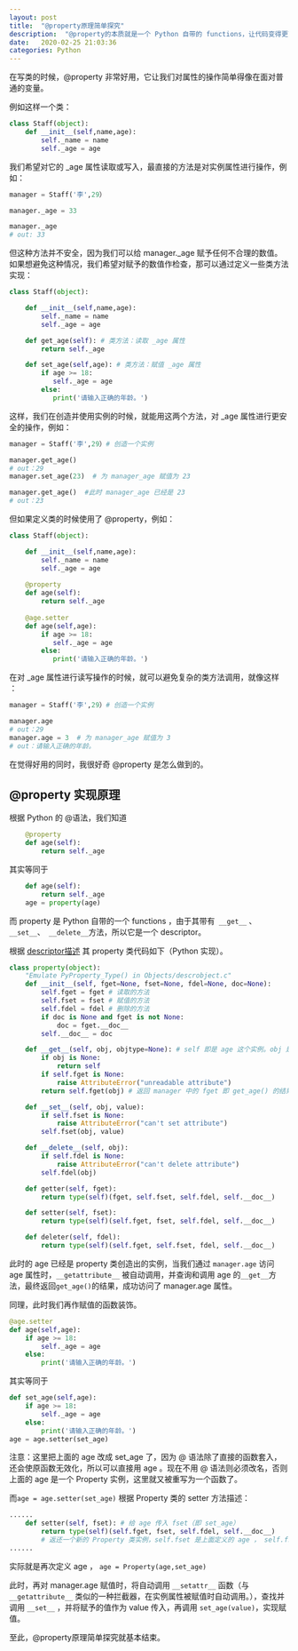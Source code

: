 ```yaml
---
layout: post
title:  "@property原理简单探究"
description:  "@property的本质就是一个 Python 自带的 functions，让代码变得更高效整洁。它的使用涉及到Python 的 @ 语法，访问拦截器 __getattribute__ 等知识。"
date:   2020-02-25 21:03:36
categories: Python
---
```


在写类的时候，@property 非常好用，它让我们对属性的操作简单得像在面对普通的变量。

例如这样一个类：

```python
class Staff(object):
	def __init__(self,name,age):
		self._name = name
		self._age = age
```
我们希望对它的 _age 属性读取或写入，最直接的方法是对实例属性进行操作，例如：

```python
manager = Staff('李',29）

manager._age = 33

manager._age 
# out: 33
```
但这种方法并不安全，因为我们可以给 manager._age 赋予任何不合理的数值。
如果想避免这种情况，我们希望对赋予的数值作检查，那可以通过定义一些类方法实现：

```python
class Staff(object):

	def __init__(self,name,age):
		self._name = name
		self._age = age

	def get_age(self): # 类方法：读取 _age 属性
		return self._age

	def set_age(self,age): # 类方法：赋值 _age 属性
		if age >= 18:
		   self._age = age
		else:
		   print('请输入正确的年龄。')
```
这样，我们在创造并使用实例的时候，就能用这两个方法，对 _age 属性进行更安全的操作，例如：

```python
manager = Staff('李',29）# 创造一个实例

manager.get_age() 
# out：29
manager.set_age(23)  # 为 manager_age 赋值为 23

manager.get_age()  #此时 manager_age 已经是 23
# out：23
```
但如果定义类的时候使用了 @property，例如：

```python
class Staff(object):

	def __init__(self,name,age):
		self._name = name
		self._age = age
	
	@property
	def age(self): 
		return self._age
	
	@age.setter
	def age(self,age): 
		if age >= 18:
		   self._age = age
		else:
		   print('请输入正确的年龄。')
```

在对 _age 属性进行读写操作的时候，就可以避免复杂的类方法调用，就像这样 ：

```python
manager = Staff('李',29）# 创造一个实例

manager.age
# out：29
manager.age = 3  # 为 manager_age 赋值为 3
# out：请输入正确的年龄。
```
在觉得好用的同时，我很好奇 @property 是怎么做到的。

## @property 实现原理

根据 Python 的 @语法，我们知道 

```python
	@property
	def age(self): 
		return self._age
```
其实等同于

```python
	def age(self): 
		return self._age
	age = property(age)
```

而 property 是 Python 自带的一个 functions ，由于其带有``` __get__``` 、``` __set__```、``` __delete__```方法，所以它是一个 descriptor。

根据 [descriptor描述](https://docs.python.org/3.2/howto/descriptor.html#properties) 其 property 类代码如下（Python 实现）。

```python
class property(object): 
    "Emulate PyProperty_Type() in Objects/descrobject.c"
    def __init__(self, fget=None, fset=None, fdel=None, doc=None):
        self.fget = fget # 读取的方法
        self.fset = fset # 赋值的方法
        self.fdel = fdel # 删除的方法
        if doc is None and fget is not None:
            doc = fget.__doc__
        self.__doc__ = doc

    def __get__(self, obj, objtype=None): # self 即是 age 这个实例。obj 是__getattribute__ 传递过来的实例 manager 。
        if obj is None:
            return self
        if self.fget is None:
            raise AttributeError("unreadable attribute")
        return self.fget(obj) # 返回 manager 中的 fget 即 get_age() 的结果

    def __set__(self, obj, value):
        if self.fset is None:
            raise AttributeError("can't set attribute")
        self.fset(obj, value)

    def __delete__(self, obj):
        if self.fdel is None:
            raise AttributeError("can't delete attribute")
        self.fdel(obj)

    def getter(self, fget):
        return type(self)(fget, self.fset, self.fdel, self.__doc__)

    def setter(self, fset):
        return type(self)(self.fget, fset, self.fdel, self.__doc__)

    def deleter(self, fdel):
        return type(self)(self.fget, self.fset, fdel, self.__doc__)
```

此时的 age 已经是 property 类创造出的实例，当我们通过 ```manager.age``` 访问 age 属性时，```__getattribute__``` 被自动调用，并查询和调用 age 的```__get__```方法，最终返回```get_age()```的结果，成功访问了 manager.age 属性。

同理，此时我们再作赋值的函数装饰。

```python
@age.setter
def age(self,age): 
	if age >= 18:
		self._age = age
	else:
		print('请输入正确的年龄。')
```
其实等同于

```python
def set_age(self,age): 
	if age >= 18:
		self._age = age
	else:
		print('请输入正确的年龄。')
age = age.setter(set_age)
```
注意：这里把上面的 age 改成 set_age 了，因为 @ 语法除了直接的函数套入，还会使原函数无效化，所以可以直接用 age 。现在不用 @ 语法则必须改名，否则上面的 age 是一个 Property 实例，这里就又被重写为一个函数了。

而```age = age.setter(set_age)``` 根据 Property 类的 setter 方法描述：

```python
......
    def setter(self, fset): # 给 age 传入 fset（即 set_age）
        return type(self)(self.fget, fset, self.fdel, self.__doc__) 
        # 返还一个新的 Property 类实例，self.fset 是上面定义的 age ， self.fset 则是这次传入的 set_age。
......
```
实际就是再次定义 age ， ```age = Property(age,set_age)``` 

此时，再对 manager.age 赋值时，将自动调用 ```__setattr__``` 函数（与 ```__getattribute__``` 类似的一种拦截器，在实例属性被赋值时自动调用。），查找并调用 ```__set__``` ，并将赋予的值作为 value 传入，再调用 ```set_age(value)```，实现赋值。

至此，@property原理简单探究就基本结束。


